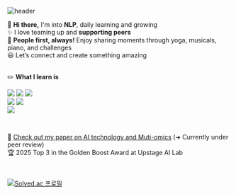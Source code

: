 ![header](https://capsule-render.vercel.app/api?type=Waving&color=F8E2CF&height=100&section=header&fontSize=90)

👋 **Hi there,** I'm into **NLP**, daily learning and growing
<br>✨ I love teaming up and **supporting peers**
<br>👀 **People first, always!** Enjoy sharing moments through yoga, musicals, piano, and challenges
<br>😃 Let’s connect and create something amazing

<br>:pencil2: **What I learn is**
<br>

![](https://img.shields.io/badge/Python-3776AB?style=for-the-badge&logo=python&logoColor=white)
![](https://img.shields.io/badge/Java-007396?style=for-the-badge&logo=JavaScript&logoColor=white)
![](https://img.shields.io/badge/JavaScript-F7DF1E?style=for-the-badge&logo=JavaScript&logoColor=white)
<br>
<img src="https://img.shields.io/badge/PyTorch-EE4C2C?style=for-the-badge&logo=PyTorch&logoColor=white">
![](https://img.shields.io/badge/MySQL-00000F?style=for-the-badge&logo=mysql&logoColor=white)
<br>
![](https://img.shields.io/badge/Figma-F24E1E?style=for-the-badge&logo=figma&logoColor=white)

<br>

📄 [Check out my paper on AI technology and Muti-omics](https://www.preprints.org/manuscript/202408.0350/v1) (➜ Currently under peer review)
<br>
🏆 2025 Top 3 in the Golden Boost Award at Upstage AI Lab

<br>

[![Solved.ac 프로필](http://mazassumnida.wtf/api/v2/generate_badge?boj=pearlzero21)](https://solved.ac/pearlzero21)

